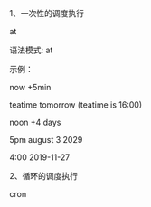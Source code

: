 1、一次性的调度执行

at

语法模式: at  <TIMESPEC>

示例：

now +5min

teatime tomorrow (teatime is 16:00)

noon +4 days

5pm august 3 2029

4:00 2019-11-27

2、循环的调度执行

cron